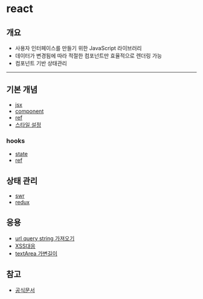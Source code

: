 # react

## 개요

-   사용자 인터페이스를 만들기 위한 JavaScript 라이브러리
-   데이터가 변경됨에 따라 적절한 컴포넌트만 효율적으로 렌더링 가능
-   컴포넌트 기반 상태관리

---

## 기본 개념

-   [jsx](jsx.md)
-   [component](component.md)
-   [ref](hooks/state.md)
-   [스타일 설정](set_style.md)

### hooks

-   [state](hooks/state.md)
-   [ref](hooks/ref.md)

## 상태 관리

-   [swr](swr/swr.md)
-   [redux](Redux.md)

## 응용

-   [url query string 가져오기](get_query_string.md)
-   [XSS대응](XSS.md)
-   [textArea 가변길이](textarea_height.md)

## 참고

-   [공식문서](https://ko.reactjs.org/)
